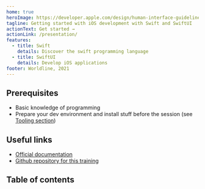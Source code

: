 ```yaml
---
home: true
heroImage: https://developer.apple.com/design/human-interface-guidelines/macos/images/app-icon-realistic-materials.png
tagline: Getting started with iOS development with Swift and SwiftUI
actionText: Get started →
actionLink: /presentation/
features:
  - title: Swift
    details: Discover the swift programming language
  - title: SwiftUI
    details: Develop iOS applications
footer: Worldline, 2021
---
```


## Prerequisites

- Basic knowledge of programming
- Prepare your dev environment and install stuff before the session (see [Tooling section](tooling))

## Useful links

- [Official documentation](https://developer.apple.com/documentation/)
- [Github repository for this training](https://github.com/worldline/ios-training)

## Table of contents

<GlobalTableOfContents />
